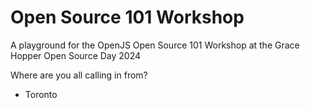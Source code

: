 # Open Source 101 Workshop
A playground for the OpenJS Open Source 101 Workshop at the Grace Hopper Open Source Day 2024

Where are you all calling in from?
- Toronto
